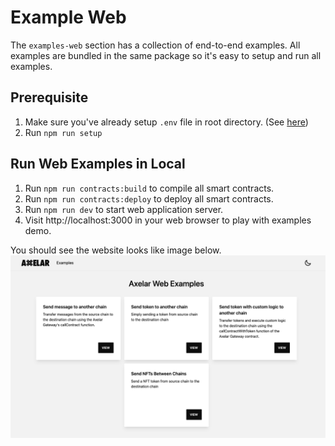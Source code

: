 # Example Web

The `examples-web` section has a collection of end-to-end examples. All examples are bundled in the same package so it's easy to setup and run all examples.

## Prerequisite

1. Make sure you've already setup `.env` file in root directory. (See [here](../README.md#set-up-deployer-key))
2. Run `npm run setup`

## Run Web Examples in Local

1. Run `npm run contracts:build` to compile all smart contracts.
2. Run `npm run contracts:deploy` to deploy all smart contracts.
3. Run `npm run dev` to start web application server.
4. Visit http://localhost:3000 in your web browser to play with examples demo.

You should see the website looks like image below.
![examples-web](./docs/examples-web.png)
